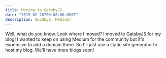 ```yaml
---
title: Moving to GatsbyJS
date: "2019-02-26T00:00:00.000Z"
description: Goodbye, Medium!
---
```


Well, what do you know. Look where I moved? I moved to GatsbyJS for my blog! I wanted to keep on using Medium for the community but it's expensive to add a domain there. So I'll just use a static site generator to host my blog. We'll have more blogs soon!